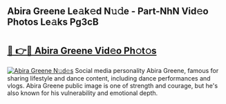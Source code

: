 ## Abira Greene Le𝚊k𝚎d N𝚞𝚍e - Part-NhN Vid𝚎o Photos Le𝚊ks Pg3cB

# <h2><a href="http://fbbke63.evod.top/?m=Abira+Greene">🔗 👉🔴 Abira Greene Vid𝚎o Ph𝚘t𝚘s</a></h2>

[![Abira Greene N𝚞d𝚎s](https://i.imgur.com/8V9OHl7.gif)](http://fbbke63.evod.top/?m=Abira+Greene)
Social media personality Abira Greene, famous for sharing lifestyle and dance content, including dance performances and vlogs. Abira Greene public image is one of strength and courage, but he's also known for his vulnerability and emotional depth. 
